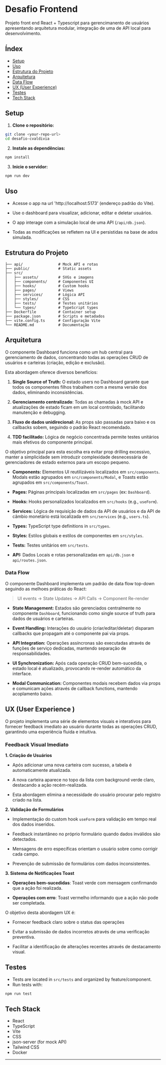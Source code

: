  
 # Desafio Frontend
 
Projeto front end React + Typescript para gerencimanento de usuários apresentando arquitetura modular, integração de uma de API local para desenvolvimento.
 
 ## Índex
 - [Setup](#setup)
 - [Uso](#uso)
 - [Estrutura do Projeto](#estrutura-do-projeto)
 - [Arquitetura](#arquitetura)
 - [Data Flow](#data-flow)
 - [UX (User Experience)](#UX)
 - [Testes](#testes)
 - [Tech Stack](#tech-stack)
 
 ## Setup
 
 1. **Clone o repositório:**
   ```sh
   git clone <your-repo-url>
   cd desafio-cvaldivia
   ```
 2. **Instale as dependências:**
   ```sh
   npm install
   ```
 3. **Inicie o servidor:**
   ```sh
   npm run dev
   ```
 
 ## Uso
 
- Acesse o app na url 'http://localhost:5173' (endereço padrão do Vite).

- Use o dashboard para visualizar, adicionar, editar e deletar usuários.

- O app interage com a simulação local de uma API (`/api/db.json`).

- Todas as modificações se refletem na UI e persistidas na base de ados simulada.

 ## Estrutura do Projeto
 
 ```
 ├── api/                # Mock API e rotas
 ├── public/             # Static assets
 ├── src/
 │   ├── assets/         # SVGs e imagens
 │   ├── components/     # Componentes UI
 │   ├── hooks/          # Custom hooks
 │   ├── pages/          # Views
 │   ├── services/       # Lógica API
 │   ├── styles/         # CSS
 │   ├── tests/          # Testes unitários
 │   └── types/          # TypeScript types
 ├── Dockerfile          # Container setup
 ├── package.json        # Scripts e metadados
 ├── vite.config.ts      # Configuração Vite
 └── README.md           # Documentação
 ```
 
 ## Arquitetura
 
O componente Dashboard funciona como um hub central para gerenciamento de dados, concentrando todas as operações CRUD de usuários e carteiras (criação, edição e exclusão).

Esta abordagem oferece diversos benefícios:

1.  **Single Source of Truth:** O estado users no Dashboard garante que todos os componentes filhos trabalhem com a mesma versão dos dados, eliminando inconsistências.

2.  **Gerenciamento centralizado**: Todas as chamadas à mock API e atualizações de estado ficam em um local controlado, facilitando manutenção e debugging.

3.  **Fluxo de dados unidirecional:** As props são passadas para baixo e os callbacks sobem, seguindo o padrão React recomendado.

4.  **TDD facilitado:** Lógica de negócio concentrada permite testes unitários mais efetivos do componente principal.

O objetivo principal para esta escolha era evitar prop drilling excessivo, manter a simplicidade sem introduzir complexidade desnecessária de gerenciadores de estado externos para um escopo pequeno.

-  **Components:** Elementos UI reutilizáveis localizados em `src/components`. Modals estão agrupados em `src/components/Modal`, e Toasts estão agrupados em `src/components/Toast`.

-  **Pages:** Páginas principais localizadas em `src/pages` (ex: `Dashboard`).

-  **Hooks:** Hooks personalizados localizados em `src/hooks` (e.g., `useForm`).

-  **Services:** Lógica de requisição de dados da API de usuários e da API de câmbio monetário está localizada em `src/services` (e.g., `users.ts`).

-  **Types:** TypeScript type definitions in `src/types`.

-  **Styles:** Estilos globais e estilos de componentes em `src/styles`.

-  **Tests:** Testes unitários em `src/tests`.

-  **API:** Dados Locais e rotas personalizadas em `api/db.json` e `api/routes.json`.
 
 ### Data Flow

O componente Dashboard implementa um padrão de data flow top-down seguindo as melhoes práticas do React:

> UI events -> State Updates -> API Calls -> Component Re-render

-  **State Management:** Estados são gerenciados centralmente no componente `Dashboard`, funcionando como single source of truth para dados de usuários e carteiras.

-  **Event Handling:** Interações do usuário (criar/editar/deletar) disparam callbacks que propagam até o componente pai via props.

-  **API Integration:** Operações assíncronas são executadas através de funções de serviço dedicadas, mantendo separação de responsabilidades.

-  **UI Synchronization:** Após cada operação CRUD bem-sucedida, o estado local é atualizado, provocando re-render automático da interface.

-  **Modal Communication:** Componentes modais recebem dados via props e comunicam ações através de callback functions, mantendo acoplamento baixo.

 ## UX (User Experience )
 O projeto implementa uma série de elementos visuais e interativos para fornecer feedback imediato ao usuário durante todas as operações CRUD, garantindo uma experiência fluida e intuitiva.

 ### Feedback Visual Imediato

 **1. Criação de Usuários**

 - Após adicionar uma nova carteira com sucesso, a tabela é automaticamente atualizada.

 - A nova carteira aparece no topo da lista com background verde claro, destacando a ação recém-realizada.

 - Esta abordagem elimina a necessidade do usuário procurar pelo registro criado na lista.

 **2. Validação de Formulários**

 - Implementação do custom hook `useForm` para validação em tempo real dos dados inseridos.

 - Feedback instantâneo no próprio formulário quando dados inválidos são detectados.

 - Mensagens de erro específicas orientam o usuário sobre como corrigir cada campo.

 - Prevenção de submissão de formulários com dados inconsistentes. 

 **3. Sistema de Notificações Toast** 

 - **Operações bem-sucedidas**: Toast verde com mensagem confirmando que a ação foi realizada.

 - **Operações com erro**: Toast vermelho informando que a ação não pode ser completada.

O objetivo desta abordagem UX é: 

- Fornecer feedback claro sobre o status das operações

- Evitar a submissão de dados incorretos através de uma verificação preventiva. 

- Facilitar a identificação de alterações recentes através de destacamento visual.

 
 ## Testes
 
 - Tests are located in `src/tests` and organized by feature/component.
 - Run tests with:
  ```sh
  npm run test
  ```
 
 ## Tech Stack
 - React
 - TypeScript
 - Vite
 - CSS
 - json-server (for mock API)
 - Tailwind CSS
 - Docker
 
 ---


